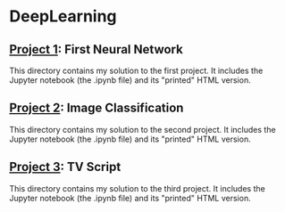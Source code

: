# DeepLearning
## [Project 1](https://github.com/danherrera/DeepLearning/tree/master/project1): First Neural Network
This directory contains my solution to the first project. It includes the Jupyter notebook (the .ipynb file) and its "printed" HTML version.
## [Project 2](https://github.com/danherrera/DeepLearning/tree/master/project2): Image Classification
This directory contains my solution to the second project. It includes the Jupyter notebook (the .ipynb file) and its "printed" HTML version.
## [Project 3](https://github.com/danherrera/DeepLearning/tree/master/project3): TV Script
This directory contains my solution to the third project. It includes the Jupyter notebook (the .ipynb file) and its "printed" HTML version.
